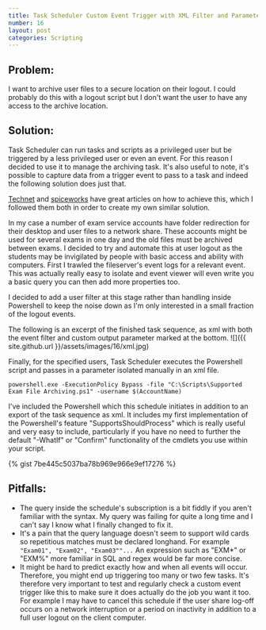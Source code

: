 ```yaml
---
title: Task Scheduler Custom Event Trigger with XML Filter and Parameter Output
number: 16
layout: post
categories: Scripting
---
```


## Problem:
I want to archive user files to a secure location on their logout.  I could probably do this with a logout script but I don't want the user to have any access to the archive location.  

## Solution:
Task Scheduler can run tasks and scripts as a privileged user but be triggered by a less privileged user or even an event.  For this reason I decided to use it to manage the archiving task.  It's also useful to note, it's possible to capture data from a trigger event to pass to a task and indeed the following solution does just that.

[Technet](https://blogs.technet.microsoft.com/wincat/2011/08/25/trigger-a-powershell-script-from-a-windows-event/) and [spiceworks](https://community.spiceworks.com/how_to/123434-run-powershell-script-on-windows-event) have great articles on how to achieve this, which I followed them both in order to create my own similar solution.

In my case a number of exam service accounts have folder redirection for their desktop and user files to a network share.  These accounts might be used for several exams in one day and the old files must be archived between exams.  I decided to try and automate this at user logout as the students may be invigilated by people with basic access and ability with computers.  First I trawled the fileserver's event logs for a relevant event.  This was actually really easy to isolate and event viewer will even write you a basic query you can then add more properties too.

I decided to add a user filter at this stage rather than handling inside Powershell to keep the noise down as I'm only interested in a small fraction of the logout events.

The following is an excerpt of the finished task sequence, as xml with both the event filter and custom output parameter marked at the bottom.
![]({{ site.github.url }}/assets/images/16/xml.jpg)

Finally, for the specified users, Task Scheduler executes the Powershell script and passes in a parameter isolated manually in an xml file.  

    powershell.exe -ExecutionPolicy Bypass -file "C:\Scripts\Supported Exam File Archiving.ps1" -username $(AccountName)  

I've included the Powershell which this schedule initiates in addition to an export of the task sequence as xml.  It includes my first implementation of the Powershell's feature "SupportsShouldProcess" which is really useful and very easy to include, particularly if you have no need to further the default "-WhatIf" or "Confirm" functionality of the cmdlets you use within your script.

{% gist 7be445c5037ba78b969e966e9ef17276 %}

## Pitfalls:
-  The query inside the schedule's subscription is a bit fiddly if you aren't familiar with the syntax.  My query was failing for quite a long time and I can't say I know what I finally changed to fix it.
- It's a pain that the query language doesn't seem to support wild cards so repetitious matches must be declared longhand.  For example ` "Exam01", "Exam02", "Exam03""...` An expression such as "EXM*" or "EXM%" more familiar in SQL and regex would be far more concise.
- It might be hard to predict exactly how and when all events will occur.  Therefore, you might end up triggering too many or two few tasks.  It's therefore very important to test and regularly check a custom event trigger like this to make sure it does actually do the job you want it too.  For example I may have to cancel this schedule if the user share log-off occurs on a network interruption or a period on inactivity in addition to a full user logout on the client computer.
